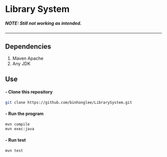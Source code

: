 # Library System

##### NOTE: Still not working as intended.

---

## Dependencies

1. Maven Apache
2. Any JDK

## Use

#### - Clone this repository
```sh
git clone https://github.com/binhonglee/LibrarySystem.git
```

#### - Run the program
```sh
mvn compile
mvn exec:java
```

#### - Run test
```sh
mvn test
```

